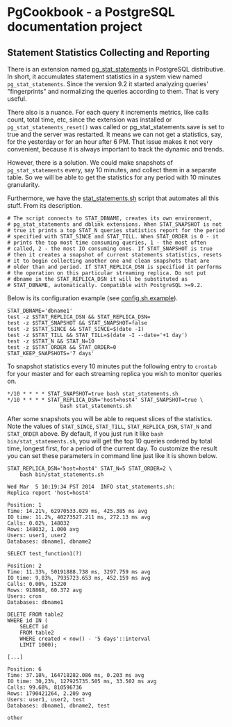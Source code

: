 # PgCookbook - a PostgreSQL documentation project

## Statement Statistics Collecting and Reporting

There is an extension named [pg_stat_statements] in PostgreSQL
distributive. In short, it accumulates statement statistics in a
system view named `pg_stat_statements`. Since the version 9.2 it
started analyzing queries' "fingerprints" and normalizing the queries
according to them. That is very useful.

There also is a nuance. For each query it increments metrics, like
calls count, total time, etc, since the extension was installed or
`pg_stat_statements_reset()` was called or pg_stat_statements.save is
set to true and the server was restarted. It means we can not get a
statistics, say, for the yesterday or for an hour after 6 PM. That
issue makes it not very convenient, because it is always important to
track the dynamic and trends.

However, there is a solution. We could make snapshots of
`pg_stat_statements` every, say 10 minutes, and collect them in a
separate table. So we will be able to get the statistics for any
period with 10 minutes granularity.

Furthermore, we have the [stat_statements.sh](bin/stat_statements.sh)
script that automates all this stuff. From its description.

    # The script connects to STAT_DBNAME, creates its own environment,
    # pg_stat_statements and dblink extensions. When STAT_SNAPSHOT is not
    # true it prints a top STAT_N queries statistics report for the period
    # specified with STAT_SINCE and STAT_TILL. When STAT_ORDER is 0 - it
    # prints the top most time consuming queries, 1 - the most often
    # called, 2 - the most IO consuming ones. If STAT_SNAPSHOT is true
    # then it creates a snapshot of current statements statistics, resets
    # it to begin collecting another one and clean snapshots that are
    # older than and period. If STAT_REPLICA_DSN is specified it performs
    # the operation on this particular streaming replica. Do not put
    # dbname in the STAT_REPLICA_DSN it will be substituted as
    # STAT_DBNAME, automatically. Compatible with PostgreSQL >=9.2.

Below is its configuration example (see
[config.sh.example](bin/config.sh.example)).

    STAT_DBNAME='dbname1'
    test -z $STAT_REPLICA_DSN && STAT_REPLICA_DSN=
    test -z $STAT_SNAPSHOT && STAT_SNAPSHOT=false
    test -z $STAT_SINCE && STAT_SINCE=$(date -I)
    test -z $STAT_TILL && STAT_TILL=$(date -I --date='+1 day')
    test -z $STAT_N && STAT_N=10
    test -z $STAT_ORDER && STAT_ORDER=0
    STAT_KEEP_SNAPSHOTS='7 days'

To snapshot statistics every 10 minutes put the following entry to
`crontab` for your master and for each streaming replica you wish to
monitor queries on.

    */10 * * * * STAT_SNAPSHOT=true bash stat_statements.sh
    */10 * * * * STAT_REPLICA_DSN='host=host4' STAT_SNAPSHOT=true \
                     bash stat_statements.sh

After some snapshots you will be able to request slices of the
statistics. Note the values of `STAT_SINCE`, `STAT_TILL`,
`STAT_REPLICA_DSN`, `STAT_N` and `STAT_ORDER` above. By default, if
you just run it like `bash bin/stat_statements.sh`, you will get the
top 10 queries ordered by total time, longest first, for a period of
the current day. To customize the result you can set these parameters
in command line just like it is shown below.

    STAT_REPLICA_DSN='host=host4' STAT_N=5 STAT_ORDER=2 \
        bash bin/stat_statements.sh

    Wed Mar  5 10:19:34 PST 2014  INFO stat_statements.sh:
    Replica report 'host=host4'

    Position: 1
    Time: 14.21%, 62970533.029 ms, 425.385 ms avg
    IO time: 11.2%, 40273527.211 ms, 272.13 ms avg
    Calls: 0.02%, 148032
    Rows: 148032, 1.000 avg
    Users: user1, user2
    Databases: dbname1, dbname2

    SELECT test_function1(?)

    Position: 2
    Time: 11.33%, 50191888.738 ms, 3297.759 ms avg
    IO time: 9,83%, 7935723.653 ms, 452.159 ms avg
    Calls: 0.00%, 15220
    Rows: 918868, 60.372 avg
    Users: cron
    Databases: dbname1

    DELETE FROM table2
    WHERE id IN (
        SELECT id
        FROM table2
        WHERE created < now() - '5 days'::interval
        LIMIT 1000);

    [...]

    Position: 6
    Time: 37.18%, 164718282.086 ms, 0.203 ms avg
    IO time: 30,23%, 127925735.505 ms, 33.502 ms avg
    Calls: 99.68%, 810596736
    Rows: 1790421264, 2.209 avg
    Users: user1, user2, test
    Databases: dbname1, dbname2, test

    other

[pg_stat_statements]: http://www.postgresql.org/docs/current/static/index.html
